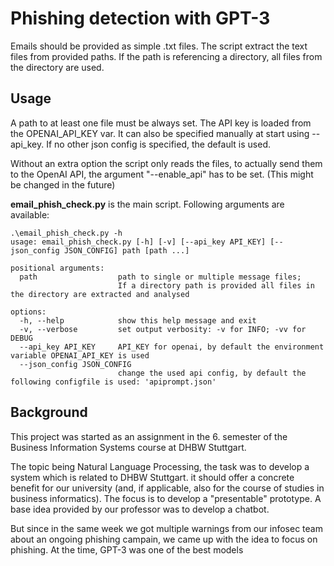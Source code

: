 # Phishing detection with GPT-3

Emails should be provided as simple .txt files. 
The script extract the text files from provided paths. 
If the path is referencing a directory, all files from the directory are used.

## Usage
A path to at least one file must be always set. 
The API key is loaded from the OPENAI_API_KEY var. 
It can also be specified manually at start using --api_key.
If no other json config is specified, the default is used.

Without an extra option the script only reads the files, 
to actually send them to the OpenAI API, the argument "--enable_api" has to be set.
(This might be changed in the future)

**email_phish_check.py** is the main script. Following arguments are available: 
```
.\email_phish_check.py -h                                                                                                  
usage: email_phish_check.py [-h] [-v] [--api_key API_KEY] [--json_config JSON_CONFIG] path [path ...]

positional arguments:
  path                  path to single or multiple message files; 
                        If a directory path is provided all files in the directory are extracted and analysed

options:
  -h, --help            show this help message and exit
  -v, --verbose         set output verbosity: -v for INFO; -vv for DEBUG
  --api_key API_KEY     API_KEY for openai, by default the environment variable OPENAI_API_KEY is used
  --json_config JSON_CONFIG
                        change the used api config, by default the following configfile is used: 'apiprompt.json'

```



## Background
This project was started as an assignment in the 6. semester of the Business Information Systems course at DHBW Stuttgart.

The topic being Natural Language Processing, the task was to develop a system 
which is related to DHBW Stuttgart. it should offer a concrete benefit for our university 
(and, if applicable, also for the course of studies in business informatics).
The focus is to develop a "presentable" prototype.
A base idea provided by our professor was to develop a chatbot.

But since in the same week we got multiple warnings from our infosec team about an ongoing phishing campain, 
we came up with the idea to focus on phishing. At the time, GPT-3 was one of the best models 
